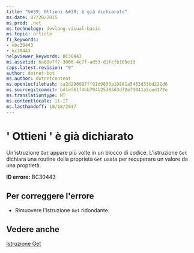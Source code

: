 ```yaml
---
title: "&#39; Ottieni &#39; è già dichiarato"
ms.date: 07/20/2015
ms.prod: .net
ms.technology: devlang-visual-basic
ms.topic: article
f1_keywords:
- vbc30443
- bc30443
helpviewer_keywords: BC30443
ms.assetid: 6a68e7f7-3006-4c7f-ad53-d1fcfb105e10
caps.latest.revision: "9"
author: dotnet-bot
ms.author: dotnetcontent
ms.openlocfilehash: ca2d296087ff91d9833a10881a5463d33bd221d6
ms.sourcegitcommit: bd1ef61f4bb794b25383d3d72e71041a5ced172e
ms.translationtype: MT
ms.contentlocale: it-IT
ms.lasthandoff: 10/18/2017
---
```

# <a name="39get39-is-already-declared"></a>&#39; Ottieni &#39; è già dichiarato
Un'istruzione `Get` appare più volte in un blocco di codice. L'istruzione `Get` dichiara una routine della proprietà `Get` usata per recuperare un valore da una proprietà.  
  
 **ID errore:** BC30443  
  
## <a name="to-correct-this-error"></a>Per correggere l'errore  
  
-   Rimuovere l'istruzione `Get` ridondante.  
  
## <a name="see-also"></a>Vedere anche  
 [Istruzione Get](../../visual-basic/language-reference/statements/get-statement.md)

